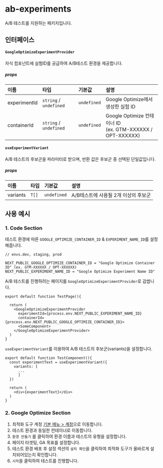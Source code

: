 # ab-experiments

A/B 테스트를 지원하는 패키지입니다.

## 인터페이스

#### `GoogleOptimizeExperimentProvider`

자식 컴포넌트에 실험ID를 공급하여 A/B테스트 환경을 제공합니다.

##### props

| 이름         | 타입                   | 기본값      | 설명                                                            |
| :----------- | :--------------------- | :---------- | :-------------------------------------------------------------- |
| experimentId | `string` / `undefined` | `undefined` | Google Optimize에서 생성한 실험 ID                              |
| containerId  | `string` / `undefined` | `undefined` | Google Optimize 컨테이너 ID <br />(ex. GTM-XXXXXX / OPT-XXXXXX) |

#### `useExperimentVariant`

A/B 테스트의 후보군을 파라미터로 받으며, 반환 값은 후보군 중 선택된 단일값입니다.

##### props

| 이름     | 타입  | 기본값      | 설명                                 |
| :------- | :---- | :---------- | :----------------------------------- |
| variants | `T[]` | `undefined` | A/B테스트에 사용될 2개 이상의 후보군 |

## 사용 예시

### 1. Code Section

테스트 환경에 따른 `GOOGLE_OPTIMIZE_CONTAINER_ID` & `EXPERIMENT_NAME_ID`를 설정해줍니다.

```shell
// envs.dev, staging, prod

NEXT_PUBLIC_GOOGLE_OPTIMIZE_CONTAINER_ID = "Google Optimize Container ID" (ex. GTM-XXXXXX / OPT-XXXXXX)
NEXT_PUBLIC_EXPERIMENT_NAME_ID = "Google Optimize Experiment Name ID"
```

A/B 테스트를 진행하려는 페이지를 `GoogleOptimizeExperimentProvider`로 감쌉니다.

```tsx
export default function TestPage(){

  return (
    <GoogleOptimizeExperimentProvider
      experimentId={process.env.NEXT_PUBLIC_EXPERIMENT_NAME_ID}
      containerId={process.env.NEXT_PUBLIC_GOOGLE_OPTIMIZE_CONTAINER_ID}>
      <SomeComponent>
    </GoogleOptimizeExperimentProvider>
  )
}
```

`useExperimentVariant`를 이용하여 A/B 테스트의 후보군(variants)을 설정합니다.

```tsx
export default function TestComponent(){
  const experimentText = useExperimentVariant({
    variants: [
      ...
      ]
  })

  return (
    <div>{experimentText}</div>
  )
}
```

### 2. Google Optimize Section

1. 최적화 도구 계정 [기본 메뉴 > 계정](https://optimize.google.com/optimize/home/#/accounts)으로 이동합니다.
2. 테스트 환경과 동일한 컨테이너로 이동합니다.
3. `환경 만들기` 를 클릭하여 환경 이름과 테스트의 유형을 설정합니다.
4. 페이지 타겟팅, GA 목표를 설정합니다.
5. 테스트 환경 배포 후 설정 섹션의 `설치 확인`을 클릭하여 최적화 도구가 올바르게 설치되어있는지 확인합니다.
6. `시작`을 클릭하여 테스트를 진행합니다.
